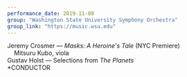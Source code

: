 ```yaml
---
performance_date: 2019-11-08
group: "Washington State University Symphony Orchestra"
group_link: "https://music.wsu.edu"
---
```

Jeremy Crosmer — _Masks: A Heroine's Tale_ (NYC Premiere)<br/>
&nbsp;&nbsp;&nbsp;&nbsp;Mitsuru Kubo, viola<br/>
Gustav Holst — Selections from _The Planets_ <br/>
*CONDUCTOR<br/>
